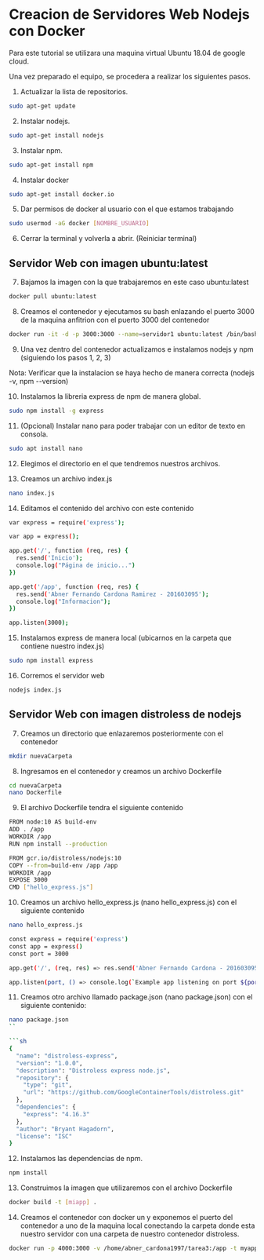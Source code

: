 
# Creacion de Servidores Web Nodejs con Docker

Para este tutorial se utilizara una maquina virtual Ubuntu 18.04 de google cloud.

Una vez preparado el equipo, se procedera a realizar los siguientes pasos.

1. Actualizar la lista de repositorios.
```sh
sudo apt-get update
```

2. Instalar nodejs.
```sh
sudo apt-get install nodejs
```

3. Instalar npm.
```sh
sudo apt-get install npm
```

4. Instalar docker
```sh
sudo apt-get install docker.io
```

5. Dar permisos de docker al usuario con el que estamos trabajando

```sh
sudo usermod -aG docker [NOMBRE_USUARIO]
```

6. Cerrar la terminal y volverla a abrir. (Reiniciar terminal)

## Servidor Web con imagen ubuntu:latest

7. Bajamos la imagen con la que trabajaremos en este caso ubuntu:latest
```sh 
docker pull ubuntu:latest
```

8. Creamos el contenedor y ejecutamos su bash enlazando el puerto 3000 de la maquina anfitrion con el puerto 3000 del contenedor
```sh
docker run -it -d -p 3000:3000 --name=servidor1 ubuntu:latest /bin/bash
```

9. Una vez dentro del contenedor actualizamos e instalamos nodejs y npm (siguiendo los pasos 1, 2, 3)

Nota: Verificar que la instalacion se haya hecho de manera correcta (nodejs -v, npm --version)

10. Instalamos la libreria express de npm de manera global.

```sh
sudo npm install -g express
```

11. (Opcional) Instalar nano para poder trabajar con un editor de texto en consola.

```sh
sudo apt install nano
```

12. Elegimos el directorio en el que tendremos nuestros archivos.

13. Creamos un archivo index.js

```sh
nano index.js
```
14. Editamos el contenido del archivo con este contenido
```sh
var express = require('express');

var app = express();

app.get('/', function (req, res) {
  res.send('Inicio');
  console.log("Página de inicio...")
})

app.get('/app', function (req, res) {
  res.send('Abner Fernando Cardona Ramirez - 201603095');
  console.log("Informacion");
})

app.listen(3000);
```

15. Instalamos express de manera local (ubicarnos en la carpeta que contiene nuestro index.js)

```sh
sudo npm install express
```

16. Corremos el servidor web

```sh
nodejs index.js
```

## Servidor Web con imagen distroless de nodejs


7. Creamos un directorio que enlazaremos posteriormente con el contenedor
```sh
mkdir nuevaCarpeta
```
8. Ingresamos en el contenedor y creamos un archivo Dockerfile
```sh
cd nuevaCarpeta
nano Dockerfile
```
9. El archivo Dockerfile tendra el siguiente contenido 

```sh
FROM node:10 AS build-env
ADD . /app
WORKDIR /app
RUN npm install --production

FROM gcr.io/distroless/nodejs:10
COPY --from=build-env /app /app
WORKDIR /app
EXPOSE 3000
CMD ["hello_express.js"]
```

10. Creamos un archivo hello_express.js (nano hello_express.js) con el siguiente contenido

```sh 
nano hello_express.js
```
```sh
const express = require('express')
const app = express()
const port = 3000

app.get('/', (req, res) => res.send('Abner Fernando Cardona - 201603095 (Distroless)'))

app.listen(port, () => console.log(`Example app listening on port ${port}!`))
```

11. Creamos otro archivo llamado package.json (nano package.json) con el siguiente contenido:

```sh
nano package.json
``

```sh
{
  "name": "distroless-express",
  "version": "1.0.0",
  "description": "Distroless express node.js",
  "repository": {
    "type": "git",
    "url": "https://github.com/GoogleContainerTools/distroless.git"
  },
  "dependencies": {
    "express": "4.16.3"
  },
  "author": "Bryant Hagadorn",
  "license": "ISC"
}
```

12. Instalamos las dependencias de npm. 

```sh
npm install
```

13. Construimos la imagen que utilizaremos con el archivo Dockerfile

```sh
docker build -t [miapp] .
```

14. Creamos el contenedor con docker un y exponemos el puerto del contenedor a uno de la maquina local conectando la carpeta donde esta nuestro servidor con una carpeta de nuestro contenedor distroless.

```sh
docker run -p 4000:3000 -v /home/abner_cardona1997/tarea3:/app -t myappdistroless
```
